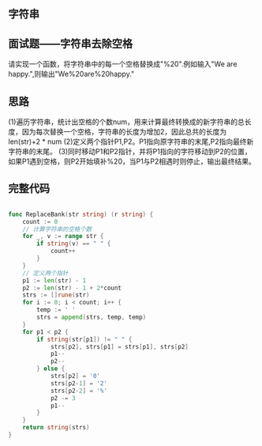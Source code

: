## 字符串

## 面试题——字符串去除空格
请实现一个函数，将字符串中的每一个空格替换成"%20".例如输入"We are happy.",则输出"We%20are%20happy."

## 思路
(1)遍历字符串，统计出空格的个数num，用来计算最终转换成的新字符串的总长度，因为每次替换一个空格，字符串的长度为增加2，因此总共的长度为len(str)+2 * num
(2)定义两个指针P1,P2。P1指向原字符串的末尾,P2指向最终新字符串的末尾。
(3)同时移动P1和P2指针，并将P1指向的字符移动到P2的位置，如果P1遇到空格，则P2开始填补%20，当P1与P2相遇时则停止，输出最终结果。

## 完整代码
```go

func ReplaceBank(str string) (r string) {
	count := 0
	// 计算字符串的空格个数
	for _, v := range str {
		if string(v) == " " {
			count++
		}
	}
	// 定义两个指针
	p1 := len(str) - 1
	p2 := len(str) - 1 + 2*count
	strs := []rune(str)
	for i := 0; i < count; i++ {
		temp := ' '
		strs = append(strs, temp, temp)
	}
	for p1 < p2 {
		if string(str[p1]) != " " {
			strs[p2], strs[p1] = strs[p1], strs[p2]
			p1--
			p2--
		} else {
			strs[p2] = '0'
			strs[p2-1] = '2'
			strs[p2-2] = '%'
			p2 -= 3
			p1--
		}
	}
	return string(strs)
}
```